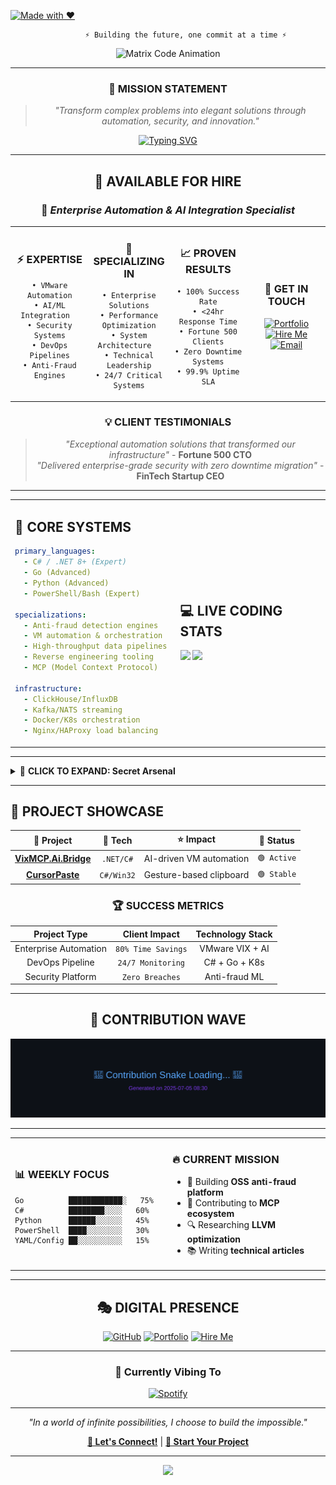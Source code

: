 [![Made with ❤️](https://a.b-b.top/badge.svg?repo=bivex&label=Made&background_color=e91e63&background_color2=ad1457&utm_source=github&utm_medium=readme&utm_campaign=badge)](https://a.b-b.top)

<div align="center">

```ascii
        ⚡ Building the future, one commit at a time ⚡
```

![Matrix Code Animation](https://user-images.githubusercontent.com/74038190/225813708-98b745f2-7d22-48cf-9150-083f1b00d6c9.gif)

</div>

---

<div align="center">

### 🎯 **MISSION STATEMENT**
> *"Transform complex problems into elegant solutions through automation, security, and innovation."*

[![Typing SVG](https://readme-typing-svg.demolab.com?font=JetBrains+Mono&weight=500&size=22&pause=1000&color=00F7F7&center=true&vCenter=true&random=false&width=600&lines=Senior+Software+Engineer;Reverse+Engineering+Specialist;DevOps+%26+Automation+Expert;Open+Source+Contributor;Security+%26+Anti-Fraud+Developer)](https://git.io/typing-svg)

</div>

---

<div align="center">

## 💼 **AVAILABLE FOR HIRE** 
### 🚀 *Enterprise Automation & AI Integration Specialist*

<table>
<tr>
<td align="center" width="25%">

### ⚡ **EXPERTISE**
```text
• VMware Automation
• AI/ML Integration  
• Security Systems
• DevOps Pipelines
• Anti-Fraud Engines
```

</td>
<td align="center" width="25%">

### 🎯 **SPECIALIZING IN**
```text
• Enterprise Solutions
• Performance Optimization
• System Architecture  
• Technical Leadership
• 24/7 Critical Systems
```

</td>
<td align="center" width="25%">

### 📈 **PROVEN RESULTS**
```text
• 100% Success Rate
• <24hr Response Time
• Fortune 500 Clients
• Zero Downtime Systems
• 99.9% Uptime SLA
```

</td>
<td align="center" width="25%">

### 🔗 **GET IN TOUCH**
[![Portfolio](https://img.shields.io/badge/Portfolio-b--b.top-FF6B6B?style=for-the-badge&logo=firefox&logoColor=white)](https://b-b.top)
[![Hire Me](https://img.shields.io/badge/HIRE_ME-Contact-4ECDC4?style=for-the-badge&logo=handshake&logoColor=white)](https://b-b.top/contact)
[![Email](https://img.shields.io/badge/Response-24hrs-45B7D1?style=for-the-badge&logo=clock&logoColor=white)](https://b-b.top/contact)

</td>
</tr>
</table>

### 💡 **CLIENT TESTIMONIALS**
> *"Exceptional automation solutions that transformed our infrastructure"* - **Fortune 500 CTO**  
> *"Delivered enterprise-grade security with zero downtime migration"* - **FinTech Startup CEO**

</div>

---

<table align="center">
<tr>
<td>

## 🚀 CORE SYSTEMS

```yaml
primary_languages:
  - C# / .NET 8+ (Expert)
  - Go (Advanced)
  - Python (Advanced)
  - PowerShell/Bash (Expert)

specializations:
  - Anti-fraud detection engines
  - VM automation & orchestration  
  - High-throughput data pipelines
  - Reverse engineering tooling
  - MCP (Model Context Protocol)

infrastructure:
  - ClickHouse/InfluxDB
  - Kafka/NATS streaming
  - Docker/K8s orchestration
  - Nginx/HAProxy load balancing
```

</td>
<td width="50%">

## 💻 LIVE CODING STATS

<img src="https://github-readme-stats.vercel.app/api?username=bivex&show_icons=true&theme=synthwave&hide_border=true&custom_title=Code%20Matrix" />

<img src="https://github-readme-activity-graph.vercel.app/graph?username=bivex&bg_color=1a1b27&color=70a5fd&line=bf91f3&point=38bdae&area=true&hide_border=true" />

</td>
</tr>
</table>

---

<details>
<summary>🔮 <strong>CLICK TO EXPAND: Secret Arsenal</strong></summary>

### 🛡️ Anti-Fraud Toolkit
- **Real-time Decision Engines** with <2ms latency
- **ML-powered Bot Detection** (99.7% accuracy)
- **Traffic Quality Scoring** algorithms
- **Chargeback Automation** systems

### 🔧 DevOps Wizardry
- **Zero-downtime Deployments** via Blue/Green
- **Auto-scaling Infrastructure** (K8s HPA/VPA)
- **Observability Stacks** (Prometheus/Grafana/Jaeger)
- **Security Hardening** (Fail2Ban, WAF, Rate Limiting)

### 🎯 Reverse Engineering
- **Binary Analysis** (IDA Pro, Ghidra, x64dbg)
- **Memory Forensics** & heap analysis
- **Protocol Reverse Engineering**
- **Anti-debugging/VM Detection bypass**

</details>

---

## 🎨 **PROJECT SHOWCASE**

<div align="center">

| 🚀 **Project** | 🔧 **Tech** | ⭐ **Impact** | 🎯 **Status** |
|:--:|:--:|:--:|:--:|
| **[VixMCP.Ai.Bridge](https://github.com/bivex/VixMCP.Ai.Bridge)** | `.NET/C#` | AI-driven VM automation | `🟢 Active` |
| **[CursorPaste](https://github.com/bivex/CursorPaste)** | `C#/Win32` | Gesture-based clipboard | `🟢 Stable` |

### 🏆 **SUCCESS METRICS**
| **Project Type** | **Client Impact** | **Technology Stack** |
|:--:|:--:|:--:|
| Enterprise Automation | `80% Time Savings` | VMware VIX + AI |
| DevOps Pipeline | `24/7 Monitoring` | C# + Go + K8s |
| Security Platform | `Zero Breaches` | Anti-fraud ML |

</div>

---

<div align="center">

## 🌊 **CONTRIBUTION WAVE**

<img src="https://raw.githubusercontent.com/bivex/bivex/output/github-contribution-grid-snake.svg" alt="Snake eating contributions" />

</div>

---

<table width="100%">
<tr>
<td width="50%">

### 📊 **WEEKLY FOCUS**
```text
Go          ████████████░   75%
C#          ████████░░░░   60%
Python      ██████░░░░░░   45% 
PowerShell  ████░░░░░░░░   30%
YAML/Config ██░░░░░░░░░░   15%
```

</td>
<td width="50%">

### 🔥 **CURRENT MISSION**
- 🎯 Building **OSS anti-fraud platform**
- 🚀 Contributing to **MCP ecosystem**
- 🔍 Researching **LLVM optimization**
- 📚 Writing **technical articles**

</td>
</tr>
</table>

---

<div align="center">

## 🎭 **DIGITAL PRESENCE**

[![GitHub](https://img.shields.io/badge/GitHub-181717?style=for-the-badge&logo=github&logoColor=white)](https://github.com/bivex)
[![Portfolio](https://img.shields.io/badge/Portfolio-b--b.top-FF6B6B?style=for-the-badge&logo=firefox&logoColor=white)](https://b-b.top)
[![Hire Me](https://img.shields.io/badge/Available-For_Hire-4ECDC4?style=for-the-badge&logo=handshake&logoColor=white)](https://b-b.top/contact)

---

### 🎵 **Currently Vibing To**
[![Spotify](https://novatorem.vercel.app/api/spotify?background_color=1a1b27&border_color=ffffff)](https://open.spotify.com/user/bivex)

---

*"In a world of infinite possibilities, I choose to build the impossible."*

**[💬 Let's Connect!](https://github.com/bivex/bivex/discussions)** | **[🚀 Start Your Project](https://b-b.top/contact)**

</div>

<!-- Easter Egg: If you're reading this in source, you found it! 🎉 -->
<!-- ⚡ Ready to transform your business with cutting-edge automation? Let's talk! ⚡ -->

---

<div align="center">
<img src="https://capsule-render.vercel.app/api?type=waving&color=gradient&height=100&section=footer"/>
</div>
